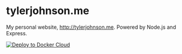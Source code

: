 # tylerjohnson.me

My personal website, <http://tylerjohnson.me>. Powered by Node.js and Express.

[![Deploy to Docker Cloud](https://files.cloud.docker.com/images/deploy-to-dockercloud.svg)](https://cloud.docker.com/stack/deploy/?repo=https://github.com/tyler-johnson/tjme-docker)
